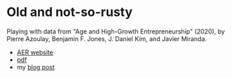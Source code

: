 # Old and not-so-rusty

Playing with data from "Age and High-Growth Entrepreneurship" (2020), by Pierre Azoulay, Benjamin F. Jones, J. Daniel Kim, and Javier Miranda.

- [AER website](https://www.aeaweb.org/articles?id=10.1257/aeri.20180582)
- [pdf](https://pubs.aeaweb.org/doi/pdfplus/10.1257/aeri.20180582)
- my [blog post](http://lukaspuettmann.com/2020/04/26/middle-aged-founders/)